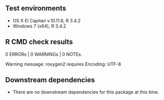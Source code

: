 ## Test environments

* OS X El Capitan v.10.11.6, R 3.4.2
* Windows 7 (x64), R 3.4.2

## R CMD check results

0 ERRORs | 0 WARNINGs | 0 NOTEs.

Warning message:
roxygen2 requires Encoding: UTF-8 

## Downstream dependencies

* There are no downstream dependencies for this package at this time.
